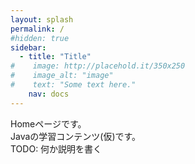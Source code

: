 ```yaml
---
layout: splash
permalink: /
#hidden: true
sidebar:
  - title: "Title"
#    image: http://placehold.it/350x250
#    image_alt: "image"
#    text: "Some text here."
    nav: docs
---
```


Homeページです。  
Javaの学習コンテンツ(仮)です。    
TODO: 何か説明を書く